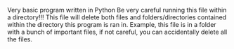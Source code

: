 Very basic program written in Python
Be very careful running this file within a directory!!!
This file will delete both files and folders/directories contained within the directory this program is ran in. 
Example, this file is in a folder with a bunch of important files, if not careful, you can accidentally delete all the files. 
